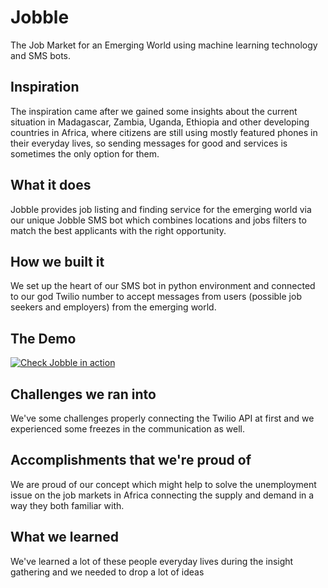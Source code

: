 # Jobble
The Job Market for an Emerging World using machine learning technology and SMS bots.

## Inspiration
The inspiration came after we gained some insights about the current situation in Madagascar, Zambia, Uganda, Ethiopia and other developing countries in Africa, where citizens are still using mostly featured phones in their everyday lives, so sending messages for good and services is sometimes the only option for them.  

## What it does
Jobble provides job listing and finding service for the emerging world via our unique Jobble SMS bot which combines locations and jobs filters to match the best applicants with the right opportunity.

## How we built it
We set up the heart of our SMS bot in python environment and connected to our god Twilio number to accept messages from users (possible job seekers and employers) from the emerging world.

## The Demo
[![Check Jobble in action](https://img.youtube.com/vi/sxEqhttoE1s/0.jpg)](https://www.youtube.com/watch?v=sxEqhttoE1s)

## Challenges we ran into
We've some challenges properly connecting the Twilio API at first and we experienced some freezes in the communication as well.

## Accomplishments that we're proud of
We are proud of our concept which might help to solve the unemployment issue on the job markets in Africa connecting the supply and demand in a way they both familiar with.

## What we learned
We've learned a lot of these people everyday lives during the insight gathering and we needed to drop a lot of ideas 

